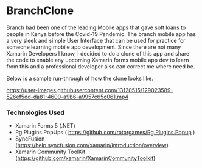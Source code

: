 # BranchClone

Branch had been one of the leading Mobile apps that gave soft loans to people in Kenya before the Covid-19 Pandemic. The branch mobile app has a very sleek and simple User Interface that can be used for practice for someone learning mobile app development. Since there are not many Xamarin Developers I know, I decided to do a clone of this app and share the code to enable any upcoming Xamarin forms mobile app dev to learn from this and a professional developer also can correct me where need be.

Below is a sample run-through of how the clone looks like.

https://user-images.githubusercontent.com/13120515/129023589-526ef5dd-da81-4600-a9b6-a9957c65c061.mp4

### Technologies Used 
- Xamarin Forms 5 (.NET)
- Rg.Plugins.PopUps ( https://github.com/rotorgames/Rg.Plugins.Popup )
- SyncFusion (https://help.syncfusion.com/xamarin/introduction/overview)
- Xamarin Community ToolKit (https://github.com/xamarin/XamarinCommunityToolkit)


